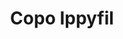 ---
title: Copo Ippyfil
img: copo_ippyfil.png
thumbnail: copo_ippyfil.png
alt: image-copo
item-id: 5
description: <p>O nosso copo </p>
price: 4
size: 3
order: 5
lang: pt
layout: default
---